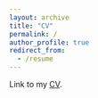 ```yaml
---
layout: archive
title: "CV"
permalink: /
author_profile: true
redirect_from:
  - /resume
---
```


Link to my [CV](https://edavenport.github.io/files/Resume_Davenport.pdf).
